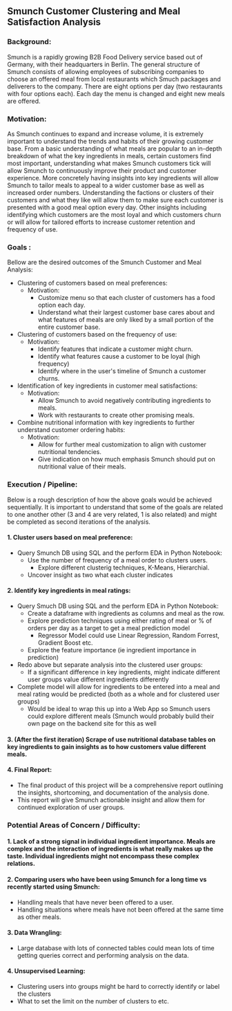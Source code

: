 ## Smunch Customer Clustering and Meal Satisfaction Analysis
    
### Background:
Smunch is a rapidly growing B2B Food Delivery service based out of Germany, with their headquarters in Berlin. The general structure of Smunch consists of allowing employees of subscribing companies to choose an offered meal from local restaurants which Smuch packages and deliverers to the company. There are eight options per day (two restaurants with four options each). Each day the menu is changed and eight new meals are offered.

### Motivation:
As Smunch continues to expand and increase volume, it is extremely important to understand the trends and habits of their growing customer base. From a basic understanding of what meals are popular to an in-depth breakdown of what the key ingredients in meals, certain customers find most important, understanding what makes Smunch customers tick will allow Smunch to continuously improve their product and customer experience. More concretely having insights into key ingredients will allow Smunch to tailor meals to appeal to a wider customer base as well as increased order numbers. Understanding the factions or clusters of their customers and what they like will allow them to make sure each customer is presented with a good meal option every day. Other insights including identifying which customers are the most loyal and which customers churn or will allow for tailored efforts to increase customer retention and frequency of use. 

### Goals :
Bellow are the desired outcomes of the Smunch Customer and Meal Analysis:

- Clustering of customers based on meal preferences:
  - Motivation:
    - Customize menu so that each cluster of customers has a food option each day.
    - Understand what their largest customer base cares about and what features of meals are only liked by a small portion of the entire customer base.
- Clustering of customers based on the frequency of use:
  - Motivation:
    - Identify features that indicate a customer might churn.
    - Identify what features cause a customer to be loyal (high frequency)
    - Identify where in the user's timeline of Smunch a customer churns.
- Identification of key ingredients in customer meal satisfactions:
  - Motivation:
    - Allow Smunch to avoid negatively contributing ingredients to meals.
    - Work with restaurants to create other promising meals.
- Combine nutritional information with key ingredients to further understand customer ordering habits:
  - Motivation:
    - Allow for further meal customization to align with customer nutritional tendencies.
    - Give indication on how much emphasis Smunch should put on nutritional value of their meals.

### Execution / Pipeline:
Below is a rough description of how the above goals would be achieved sequentially. It is important to understand that some of the goals are related to one another other (3 and 4 are very related, 1 is also related) and might be completed as second iterations of the analysis. 
#### 1. Cluster users based on meal preference:
  - Query Smunch DB using SQL and the perform EDA in Python Notebook:
    - Use the number of frequency of a meal order to clusters users.
      - Explore different clusterig techniques, K-Means, Hierarchial.
    - Uncover insight as two what each cluster indicates
#### 2. Identify key ingredients in meal ratings:
  - Query Smuch DB using SQL and the perform EDA in Python Notebook:
    - Create a dataframe with ingredients as columns and meal as the row.
    - Explore prediction techniques using either rating of meal or % of orders per day as a target to get a meal prediction model
      - Regressor Model could use Linear Regression, Random Forrest, Gradient Boost etc.
    - Explore the feature importance (ie ingredient importance in prediction)
  - Redo above but separate analysis into the clustered user groups:
    - If a significant difference in key ingredients, might indicate different user groups value different ingredients differently
  - Complete model will allow for ingredients to be entered into a meal and meal rating would be predicted (both as a whole and for clustered user groups)
    - Would be ideal to wrap this up into a Web App so Smunch users could explore different meals (Smunch would probably build their own page on the backend site for this as well
#### 3. (After the first iteration) Scrape of use nutritional database tables on key ingredients to gain insights as to how customers value different meals.
#### 4. Final Report:
  - The final product of this project will be a comprehensive report outlining the insights, shortcoming, and documentation of the analysis done.
  - This report will give Smunch actionable insight and allow them for continued exploration of user groups. 

### Potential Areas of Concern / Difficulty:
#### 1. Lack of a strong signal in individual ingredient importance. Meals are complex and the interaction of ingredients is what really makes up the taste. Individual ingredients might not encompass these complex relations.
#### 2. Comparing users who have been using Smunch for a long time vs recently started using Smunch:
  - Handling meals that have never been offered to a user.
  - Handling situations where meals have not been offered at the same time as other meals.
#### 3. Data Wrangling:
  - Large database with lots of connected tables could mean lots of time getting queries correct and performing analysis on the data.
#### 4. Unsupervised Learning:
  - Clustering users into groups might be hard to correctly identify or label the clusters
  - What to set the limit on the number of clusters to etc.
